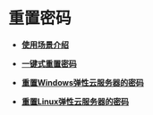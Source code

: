 # 重置密码<a name="ZH-CN_TOPIC_0031073513"></a>

-   **[使用场景介绍](使用场景介绍.md)**  

-   **[一键式重置密码](一键式重置密码.md)**  

-   **[重置Windows弹性云服务器的密码](重置Windows弹性云服务器的密码.md)**  

-   **[重置Linux弹性云服务器的密码](重置Linux弹性云服务器的密码.md)**  



